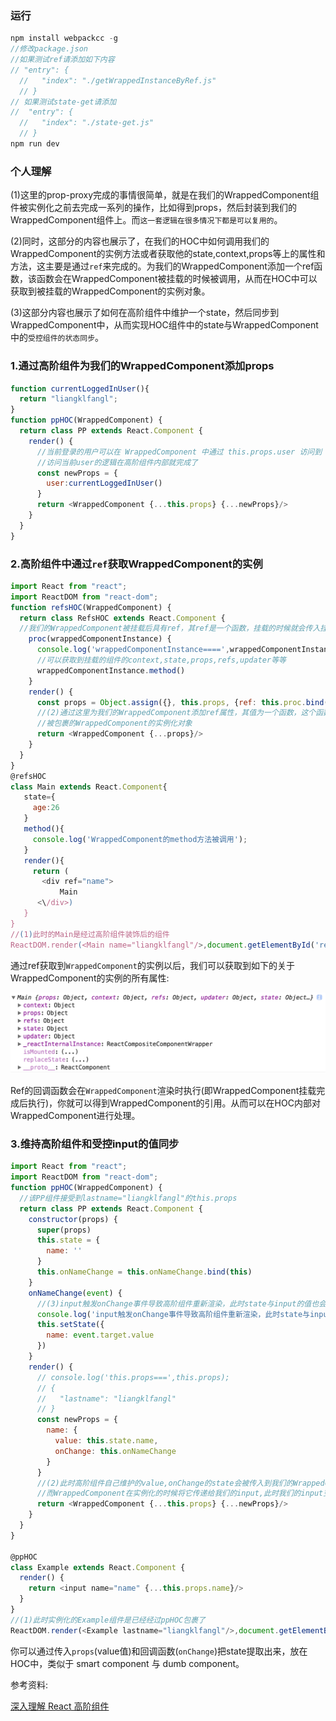 ### 运行

```js
npm install webpackcc -g
//修改package.json
//如果测试ref请添加如下内容
// "entry": {
  //   "index": "./getWrappedInstanceByRef.js"
  // }
// 如果测试state-get请添加
//  "entry": {
  //   "index": "./state-get.js"
  // }
npm run dev
```

### 个人理解
(1)这里的prop-proxy完成的事情很简单，就是在我们的WrappedComponent组件被实例化之前去完成一系列的操作，比如得到props，然后封装到我们的WrappedComponent组件上。而`这一套逻辑在很多情况下都是可以复用的`。

(2)同时，这部分的内容也展示了，在我们的HOC中如何调用我们的WrappedComponent的实例方法或者获取他的state,context,props等上的属性和方法，这主要是通过`ref`来完成的。为我们的WrappedComponent添加一个ref函数，该函数会在WrappedComponent被挂载的时候被调用，从而在HOC中可以获取到被挂载的WrappedComponent的实例对象。

(3)这部分内容也展示了如何在高阶组件中维护一个state，然后同步到WrappedComponent中，从而实现HOC组件中的state与WrappedComponent中的`受控组件的状态同步`。

### 1.通过高阶组件为我们的WrappedComponent添加props

```js
function currentLoggedInUser(){
  return "liangklfangl";
}
function ppHOC(WrappedComponent) {
  return class PP extends React.Component {
    render() {
      //当前登录的用户可以在 WrappedComponent 中通过 this.props.user 访问到
      //访问当前user的逻辑在高阶组件内部就完成了
      const newProps = {
        user:currentLoggedInUser()
      }
      return <WrappedComponent {...this.props} {...newProps}/>
    }
  }
}
```

### 2.高阶组件中通过`ref`获取WrappedComponent的实例

```js
import React from "react";
import ReactDOM from "react-dom";
function refsHOC(WrappedComponent) {
  return class RefsHOC extends React.Component {
  //我们的WrappedComponent被挂载后具有ref，其ref是一个函数，挂载的时候就会传入挂载的这个实例对象，即wrappedComponentInstance
    proc(wrappedComponentInstance) {
      console.log('wrappedComponentInstance====',wrappedComponentInstance);
      //可以获取到挂载的组件的context,state,props,refs,updater等等
      wrappedComponentInstance.method()
    }
    render() {
      const props = Object.assign({}, this.props, {ref: this.proc.bind(this)})
      //(2)通过这里为我们的WrappedComponent添加ref属性，其值为一个函数，这个函数会接受到一个参数，其参数就是
      //被包裹的WrappedComponent的实例化对象
      return <WrappedComponent {...props}/>
    }
  }
}
@refsHOC
class Main extends React.Component{
   state={
     age:26
   }
   method(){
     console.log('WrappedComponent的method方法被调用');
   }
   render(){
     return (
       <div ref="name">
           Main
      <\/div>)
   }
}
//(1)此时的Main是经过高阶组件装饰后的组件
ReactDOM.render(<Main name="liangklfangl"/>,document.getElementById('react-content'));
```
通过ref获取到`WrappedComponent`的实例以后，我们可以获取到如下的关于WrappedComponent的实例的所有属性:

![](./ref.png)

Ref的回调函数会在`WrappedComponent`渲染时执行(即WrappedComponent挂载完成后执行)，你就可以得到WrappedComponent的引用。从而可以在HOC内部对WrappedComponent进行处理。

### 3.维持高阶组件和受控input的值同步
```js
import React from "react";
import ReactDOM from "react-dom";
function ppHOC(WrappedComponent) {
  //该PP组件接受到lastname="liangklfangl"的this.props
  return class PP extends React.Component {
    constructor(props) {
      super(props)
      this.state = {
        name: ''
      }
      this.onNameChange = this.onNameChange.bind(this)
    }
    onNameChange(event) {
      //(3)input触发onChange事件导致高阶组件重新渲染，此时state与input的值也会同步
      console.log('input触发onChange事件导致高阶组件重新渲染，此时state与input的值也会同步',event.target.value);
      this.setState({
        name: event.target.value
      })
    }
    render() {
      // console.log('this.props===',this.props);
      // {
      //   "lastname": "liangklfangl"
      // }
      const newProps = {
        name: {
          value: this.state.name,
          onChange: this.onNameChange
        }
      }
      //(2)此时高阶组件自己维护的value,onChange的state会被传入到我们的WrappedComponent
      //而WrappedComponent在实例化的时候将它传递给我们的input,此时我们的input变成了受控的input
      return <WrappedComponent {...this.props} {...newProps}/>
    }
  }
}

@ppHOC
class Example extends React.Component {
  render() {
    return <input name="name" {...this.props.name}/>
  }
}
//(1)此时实例化的Example组件是已经经过ppHOC包裹了
ReactDOM.render(<Example lastname="liangklfangl"/>,document.getElementById('react-content'));
```
你可以通过传入`props`(value值)和回调函数(`onChange`)把state提取出来，放在HOC中，类似于 smart component 与 dumb component。


参考资料:

[深入理解 React 高阶组件](https://zhuanlan.zhihu.com/p/24776678?group_id=802649040843051008)

